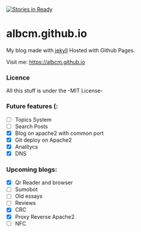 [![Stories in Ready](https://badge.waffle.io/AlbCM/albcm.github.io.png?label=ready&title=Ready)](https://waffle.io/AlbCM/albcm.github.io)
# albcm.github.io

My blog made with [jekyll](http://jekyllrb.com)  Hosted with Github Pages.

Visit me: https://albcm.github.io

### Licence 
All this stuff is under the -MIT License-

### Future features (:
- [ ] Topics System
- [ ] Search Posts
- [x] Blog on apache2 with common port
- [x] Git deploy on Apache2 
- [x] Analitycs
- [x] DNS

### Upcoming blogs:
- [x] Qr Reader and browser 
- [ ] Sumobot 
- [ ] Old essays
- [ ] Reviews
- [x] CRC
- [x] Proxy Reverse Apache2
- [ ] NFC
